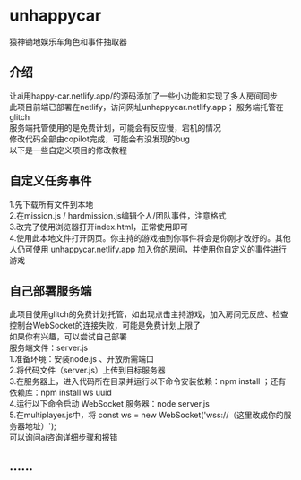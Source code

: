 # unhappycar
猿神锄地娱乐车角色和事件抽取器

## 介绍
让ai用happy-car.netlify.app/的源码添加了一些小功能和实现了多人房间同步\
此项目前端已部署在netlify，访问网址unhappycar.netlify.app； 服务端托管在glitch\
服务端托管使用的是免费计划，可能会有反应慢，宕机的情况\
修改代码全部由copilot完成，可能会有没发现的bug\
以下是一些自定义项目的修改教程

## 自定义任务事件
1.先下载所有文件到本地\
2.在mission.js / hardmission.js编辑个人/团队事件，注意格式\
3.改完了使用浏览器打开index.html，正常使用即可\
4.使用此本地文件打开网页。你主持的游戏抽到你事件将会是你刚才改好的。其他人仍可使用 unhappycar.netlify.app 加入你的房间，并使用你自定义的事件进行游戏

## 自己部署服务端
此项目使用glitch的免费计划托管，如出现点击主持游戏，加入房间无反应、检查控制台WebSocket的连接失败，可能是免费计划上限了\
如果你有兴趣，可以尝试自己部署\
服务端文件：server.js\
1.准备环境：安装node.js 、开放所需端口\
2.将代码文件（server.js）上传到目标服务器\
3.在服务器上，进入代码所在目录并运行以下命令安装依赖：npm install ；还有依赖库：npm install ws uuid\
4.运行以下命令启动 WebSocket 服务器：node server.js\
5.在multiplayer.js中，将   const ws = new WebSocket('wss://（这里改成你的服务器地址）');\
可以询问ai咨询详细步骤和报错

## ......

